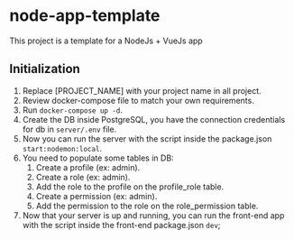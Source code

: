 # node-app-template
This project is a template for a NodeJs + VueJs app

## Initialization
1. Replace [PROJECT_NAME] with your project name in all project.
2. Review docker-compose file to match your own requirements.
3. Run ```docker-compose up -d```.
4. Create the DB inside PostgreSQL, you have the connection credentials for db in ```server/.env``` file.
5. Now you can run the server with the script inside the package.json ```start:nodemon:local```.
6. You need to populate some tables in DB:
   1. Create a profile (ex: admin). 
   2. Create a role (ex: admin). 
   3. Add the role to the profile on the profile_role table.
   4. Create a permission (ex: admin). 
   5. Add the permission to the role on the role_permission table.
7. Now that your server is up and running, you can run the front-end app with the script inside the front-end package.json ```dev```;
